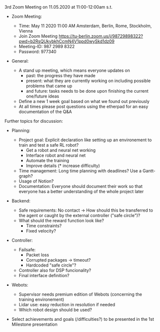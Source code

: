 3rd Zoom Meeting on 11.05.2020 at 11:00-12:00am s.t.
* Zoom Meeting:
   * Time: May 11 2020 11:00 AM Amsterdam, Berlin, Rome, Stockholm, Vienna
   * Join Zoom Meeting https://tu-berlin.zoom.us/j/98729898322?pwd=b2RsQUkvbkhCcmN4V1ppd0wySkd1dz09
   * Meeting-ID: 987 2989 8322
   * Password: 977340

* General:
   * A stand up meeting, which means everyone updates on
      * past:       the progress they have made
      * present:    what they are currently working on including possible problems that came up
      * and future: tasks needs to be done upon finishing the current one/future ideas
   * Define a new 1 week goal based on what we found out previously
   * At all times please post questions using the etherpad for an easy documentation of the Q&A

Further topics for discussion:
* Planning: 
   * Project goal: Explicit declaration like setting up an environement to train and test a safe RL robot?
      * Get a robot and neural net working
      * Interface robot and neural net
      * Automate the training
      * Improve details
      (* increase difficulty)
   * Time management: Long time planning with deadlines? Use a Gantt-graph?
   * Usage of Notion?
   * Documentation: Everyone should document their work so that everyone has a better understanding of the whole project later

* Backend:
   * Safe requirements: No contact -> How should this be transferred to the agent or caught by the external controller ("safe circle")?
   * What should the reward function look like?
      * Time constraints?
      * Fixed velocity?

* Controller:
   * Failsafe:
      * Packet loss
      * Corrupted packages
       -> timeout?
      * Hardcoded "safe circle"?
   * Controller also for DSP funcionality?
   * Final interface definition?

* Webots:
   * Supervisor needs premium edition of Webots (concerning the training environement)
   * Lidar use: easy reduction in resolution if needed
   * Which robot design should be used?

* Select achievements and goals (/difficulties?) to be presented in the 1st Milestone presentation
